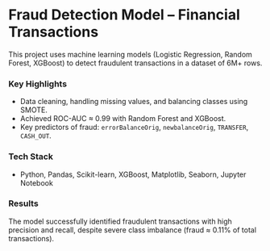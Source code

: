 # Fraud Detection Model – Financial Transactions

This project uses machine learning models (Logistic Regression, Random Forest, XGBoost) to detect fraudulent transactions in a dataset of 6M+ rows.  

### Key Highlights
- Data cleaning, handling missing values, and balancing classes using SMOTE.
- Achieved ROC-AUC ≈ 0.99 with Random Forest and XGBoost.
- Key predictors of fraud: `errorBalanceOrig`, `newbalanceOrig`, `TRANSFER`, `CASH_OUT`.

### Tech Stack
- Python, Pandas, Scikit-learn, XGBoost, Matplotlib, Seaborn, Jupyter Notebook

### Results
The model successfully identified fraudulent transactions with high precision and recall, despite severe class imbalance (fraud ≈ 0.11% of total transactions).
